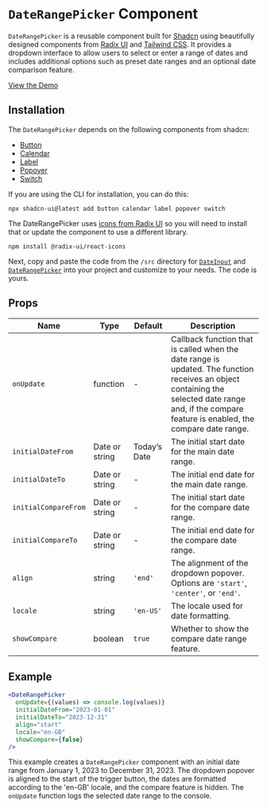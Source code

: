 # `DateRangePicker` Component

`DateRangePicker` is a reusable component built for [Shadcn](https://ui.shadcn.com/) using beautifully designed components from [Radix UI](https://www.radix-ui.com/) and [Tailwind CSS](https://tailwindcss.com/). It provides a dropdown interface to allow users to select or enter a range of dates and includes additional options such as preset date ranges and an optional date comparison feature.

[View the Demo](https://date-range-picker-for-shadcn-demo.vercel.app/)


## Installation

The `DateRangePicker` depends on the following components from shadcn:

- [Button](https://ui.shadcn.com/docs/components/button)
- [Calendar](https://ui.shadcn.com/docs/components/calendar)
- [Label](https://ui.shadcn.com/docs/components/label)
- [Popover](https://ui.shadcn.com/docs/components/popover)
- [Switch](https://ui.shadcn.com/docs/components/switch)

If you are using the CLI for installation, you can do this:

```
npx shadcn-ui@latest add button calendar label popover switch
```

The DateRangePicker uses [icons from Radix UI](https://icons.radix-ui.com/) so you will need to install that or update the component to use a different library.

```
npm install @radix-ui/react-icons
```

Next, copy and paste the code from the `/src` directory for [`DateInput`](https://github.com/johnpolacek/date-range-picker-for-shadcn/blob/main/src/date-input.tsx) and [`DateRangePicker`](https://github.com/johnpolacek/date-range-picker-for-shadcn/blob/main/src/date-range-picker.tsx) into your project and customize to your needs. The code is yours.


## Props

| Name | Type | Default | Description |
| ---- | ---- | ------- | ----------- |
| `onUpdate` | function | - | Callback function that is called when the date range is updated. The function receives an object containing the selected date range and, if the compare feature is enabled, the compare date range. |
| `initialDateFrom` | Date or string | Today’s Date | The initial start date for the main date range. |
| `initialDateTo` | Date or string | - | The initial end date for the main date range. |
| `initialCompareFrom` | Date or string | - | The initial start date for the compare date range. |
| `initialCompareTo` | Date or string | - | The initial end date for the compare date range. |
| `align` | string | `'end'` | The alignment of the dropdown popover. Options are `'start'`, `'center'`, or `'end'`. |
| `locale` | string | `'en-US'` | The locale used for date formatting. |
| `showCompare` | boolean | `true` | Whether to show the compare date range feature. |

## Example

```jsx
<DateRangePicker
  onUpdate={(values) => console.log(values)}
  initialDateFrom="2023-01-01"
  initialDateTo="2023-12-31"
  align="start"
  locale="en-GB"
  showCompare={false}
/>
```

This example creates a `DateRangePicker` component with an initial date range from January 1, 2023 to December 31, 2023. The dropdown popover is aligned to the start of the trigger button, the dates are formatted according to the 'en-GB' locale, and the compare feature is hidden. The `onUpdate` function logs the selected date range to the console.

